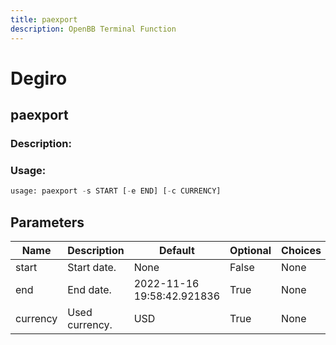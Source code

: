 ```yaml
---
title: paexport
description: OpenBB Terminal Function
---
```


# Degiro

## paexport

### Description: 



### Usage: 
```python
usage: paexport -s START [-e END] [-c CURRENCY]
```

## Parameters

| Name | Description | Default | Optional | Choices |
| ---- | ----------- | ------- | -------- | ------- |
| start | Start date. | None | False | None |
| end | End date. | 2022-11-16 19:58:42.921836 | True | None |
| currency | Used currency. | USD | True | None |


